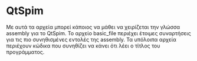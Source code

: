 # QtSpim
Με αυτά τα αρχεία μπορεί κάποιος να μάθει να χειρίζεται την γλώσσα assembly για το QtSpim.
Το αρχείο basic_file περιέχει έτοιμες συναρτήσεις για τις πιο συνηθισμένες εντολές της assembly.
Τα υπόλοιπα αρχεία περιέχουν κώδικα που συνηθίζει να κάνει ότι λέει ο τίτλος του προγράμματος.

